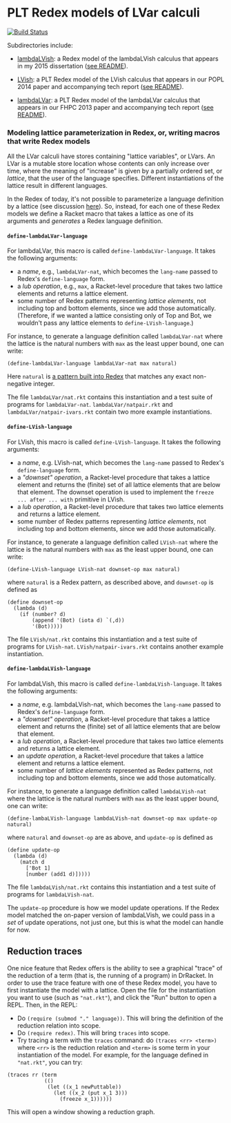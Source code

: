 PLT Redex models of LVar calculi
================================

[![Build Status](https://travis-ci.org/lkuper/lvar-semantics.svg?branch=master)](https://travis-ci.org/lkuper/lvar-semantics)

Subdirectories include:

  * [lambdaLVish]: a Redex model of the lambdaLVish calculus that appears in my 2015 dissertation ([see README](https://github.com/lkuper/lvar-semantics/tree/master/lambdaLVish#readme)).

  * [LVish]: a PLT Redex model of the LVish calculus that appears in our POPL 2014 paper and accompanying tech report ([see README](https://github.com/lkuper/lvar-semantics/tree/master/LVish#readme)).

  * [lambdaLVar]: a PLT Redex model of the lambdaLVar calculus that appears in our FHPC 2013 paper and accompanying tech report ([see README](https://github.com/lkuper/lvar-semantics/tree/master/lambdaLVar#readme)).

[lambdaLVish]: https://github.com/lkuper/lvar-semantics/tree/master/lambdaLVish
[LVish]: https://github.com/lkuper/lvar-semantics/tree/master/LVish
[lambdaLVar]: https://github.com/lkuper/lvar-semantics/tree/master/lambdaLVar

### Modeling lattice parameterization in Redex, or, writing macros that write Redex models

All the LVar calculi have stores containing "lattice variables", or LVars. An LVar is a mutable store location whose contents can only increase over time, where the meaning of "increase" is given by a partially ordered set, or _lattice_, that the user of the language specifies.  Different instantiations of the lattice result in different languages.

In the Redex of today, it's not possible to parameterize a language
definition by a lattice (see discussion
[here](http://stackoverflow.com/questions/15800167/plt-redex-parameterizing-a-language-definition)).  So, instead, for each one of these Redex models we define a Racket macro that takes a lattice as one of its arguments and *generates* a Redex language definition.

#### `define-lambdaLVar-language`

For lambdaLVar, this macro is called `define-lambdaLVar-language`.  It takes the following arguments:

  * a *name*, e.g., `lambdaLVar-nat`, which becomes the `lang-name` passed to Redex's `define-language` form.
  * a *lub operation*, e.g., `max`, a Racket-level procedure that takes two lattice elements and returns a lattice element.
  * some number of Redex patterns representing *lattice elements*, not including top and bottom elements, since we add those automatically.  (Therefore, if we wanted a lattice consisting only of Top and Bot, we wouldn't pass any lattice elements to `define-LVish-language`.)

For instance, to generate a language definition called `lambdaLVar-nat` where the lattice is the natural numbers with `max` as the least upper bound, one can write:

```racket
(define-lambdaLVar-language lambdaLVar-nat max natural)
```

Here `natural` is [a pattern built into Redex](http://docs.racket-lang.org/redex/The_Redex_Reference.html?q=natural#%28tech._natural%29) that matches any exact non-negative integer.

The file `lambdaLVar/nat.rkt` contains this instantiation and a test suite of programs for `lambdaLVar-nat`.  `lambdaLVar/natpair.rkt` and `lambdaLVar/natpair-ivars.rkt` contain two more example instantiations.

#### `define-LVish-language`

For LVish, this macro is called `define-LVish-language`.  It takes the following arguments:

  * a *name*, e.g. LVish-nat, which becomes the `lang-name` passed to Redex's `define-language` form.
  * a *"downset" operation*, a Racket-level procedure that takes a lattice element and returns the (finite) set of all lattice elements that are below that element.  The downset operation is used to implement the `freeze ... after ... with` primitive in LVish.
  * a *lub operation*, a Racket-level procedure that takes two lattice elements and returns a lattice element.
  * some number of Redex patterns representing *lattice elements*, not including top and bottom elements, since we add those automatically.

For instance, to generate a language definition called `LVish-nat` where the lattice is the natural numbers with `max` as the least upper bound, one can write:

```racket
(define-LVish-language LVish-nat downset-op max natural)
```

where `natural` is a Redex pattern, as described above, and `downset-op` is defined as

```racket
(define downset-op
  (lambda (d)
    (if (number? d)
        (append '(Bot) (iota d) `(,d))
        '(Bot)))))
```

The file `LVish/nat.rkt` contains this instantiation and a test suite of programs for `LVish-nat`.  `LVish/natpair-ivars.rkt` contains another example instantiation.

#### `define-lambdaLVish-language`

For lambdaLVish, this macro is called `define-lambdaLVish-language`.  It takes the following arguments:

  * a *name*, e.g. lambdaLVish-nat, which becomes the `lang-name` passed to Redex's `define-language` form.
  * a *"downset" operation*, a Racket-level procedure that takes a lattice element and returns the (finite) set of all lattice elements that are below that element.
  * a *lub operation*, a Racket-level procedure that takes two lattice elements and returns a lattice element.
  * an *update operation*, a Racket-level procedure that takes a lattice element and returns a lattice element.
  * some number of *lattice elements* represented as Redex patterns, not including top and bottom elements, since we add those automatically.

For instance, to generate a language definition called `lambdaLVish-nat` where the lattice is the natural numbers with `max` as the least upper bound, one can write:

```racket
(define-lambaLVish-language lambdaLVish-nat downset-op max update-op natural)
```

where `natural` and `downset-op` are as above, and `update-op` is defined as

```racket
(define update-op
  (lambda (d)
    (match d
      ['Bot 1]
      [number (add1 d)]))))
```

The file `lambdaLVish/nat.rkt` contains this instantiation and a test suite of programs for `lambdaLVish-nat`.

The `update-op` procedure is how we model update operations.  If the Redex model matched the on-paper version of lambdaLVish, we could pass in a *set* of update operations, not just one, but this is what the model can handle for now.

## Reduction traces

One nice feature that Redex offers is the ability to see a graphical "trace" of the reduction of a term (that is, the running of a program) in DrRacket.  In order to use the trace feature with one of these Redex model, you have to first instantiate the model with a lattice.  Open the file for the instantiatiion you want to use (such as `"nat.rkt"`), and click the "Run" button to open a REPL.  Then, in the REPL:

  * Do `(require (submod "." language))`.  This will bring the definition of the reduction relation into scope.
  * Do `(require redex)`.  This will bring `traces` into scope.
  * Try tracing a term with the `traces` command: do `(traces <rr> <term>)` where `<rr>` is the reduction relation and `<term>` is some term in your instantiation of the model.  For example, for the language defined in `"nat.rkt"`, you can try:

```racket
(traces rr (term
            (()
             (let ((x_1 newPuttable))
               (let ((x_2 (put x_1 3)))
                 (freeze x_1))))))
```

This will open a window showing a reduction graph.
